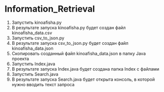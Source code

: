 # Information_Retrieval
1) Запустить kinoafisha.py
2) В результате запуска kinoafisha.py будет создан файл kinoafisha_data.csv
3) Запустить csv_to_json.py
4) В результате запуска csv_to_json.py будет создан файл kinoafisha_data.json
5) Скопировать созданный файл kinoafisha_data.json в папку Java проекта
6) Запустить Index.java
7) В результате запуска Index.java будет создана папка Index с файлами 
8) Запустить Search.java
9) В результате запуска Search.java будет открыта консоль, в которой нужно вводить текст запроса
